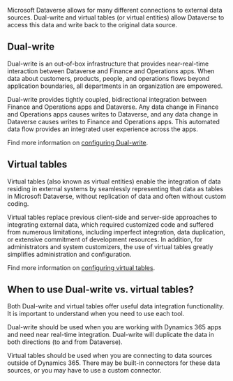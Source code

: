 Microsoft Dataverse allows for many different connections to external data sources. Dual-write and virtual tables (or virtual entities) allow Dataverse to access this data and write back to the original data source.

## Dual-write

Dual-write is an out-of-box infrastructure that provides near-real-time interaction between Dataverse and Finance and Operations apps. When data about customers, products, people, and operations flows beyond application boundaries, all departments in an organization are empowered.

Dual-write provides tightly coupled, bidirectional integration between Finance and Operations apps and Dataverse. Any data change in Finance and Operations apps causes writes to Dataverse, and any data change in Dataverse causes writes to Finance and Operations apps. This automated data flow provides an integrated user experience across the apps.

Find more information on [configuring Dual-write](/dynamics365/fin-ops-core/dev-itpro/data-entities/dual-write/lcs-setup/?azure-portal=true).

## Virtual tables
Virtual tables (also known as virtual entities) enable the integration of data residing in external systems by seamlessly representing that data as tables in Microsoft Dataverse, without replication of data and often without custom coding.

Virtual tables replace previous client-side and server-side approaches to integrating external data, which required customized code and suffered from numerous limitations, including imperfect integration, data duplication, or extensive commitment of development resources. In addition, for administrators and system customizers, the use of virtual tables greatly simplifies administration and configuration.

Find more information on [configuring virtual tables](/powerapps/maker/data-platform/create-edit-virtual-entities/?azure-portal=true).

## When to use Dual-write vs. virtual tables?

Both Dual-write and virtual tables offer useful data integration functionality. It is important to understand when you need to use each tool.

Dual-write should be used when you are working with Dynamics 365 apps and need near real-time integration. Dual-write will duplicate the data in both directions (to and from Dataverse).

Virtual tables should be used when you are connecting to data sources outside of Dynamics 365. There may be built-in connectors for these data sources, or you may have to use a custom connector. 